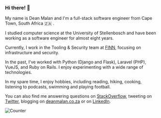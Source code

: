 ### Hi there! 👋

My name is Dean Malan and I'm a full-stack software engineer from
Cape Town, South Africa :south_africa: .

I studied computer science at the University of Stellenbosch and have been working as a 
software engineer for almost eight years.

Currently, I work in the Tooling & Security team at [FINN](www.finn.com), focusing on infrastructure and security.

In the past, I've worked with Python (Django and Flask), Laravel (PHP), VueJS, and Ruby on Rails. I enjoy
experimenting with a wide range of technologies.

In my spare time, I enjoy hobbies, including reading, hiking, cooking, listening to podcasts, swimming and playing football.

You can also find me answering questions on [StackOverflow](https://stackoverflow.com/users/3486675/delena-malan),
  tweeting on 
  [Twitter](https://twitter.com/delenamalan), blogging on [deanmalan.co.za](https://deanmalan.co.za/) or on
  [LinkedIn](https://www.linkedin.com/in/delenamalan).

<!--
**delenamalan/delenamalan** is a ✨ _special_ ✨ repository because its `README.md` (this file) appears on your GitHub profile.

Here are some ideas to get you started:

- 🔭 I’m currently working on ...
- 🌱 I’m currently learning ...
- 👯 I’m looking to collaborate on ...
- 🤔 I’m looking for help with ...
- 💬 Ask me about ...
- 📫 How to reach me: ...
- 😄 Pronouns: ...
- ⚡ Fun fact: ...
-->

<img src="https://delenamalan.goatcounter.com/count?p=/github-profile" alt="Counter">

